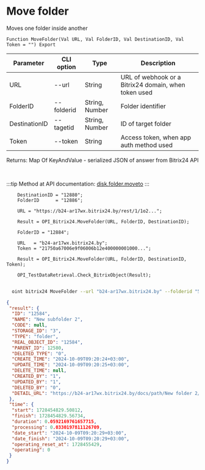 ﻿---
sidebar_position: 4
---

# Move folder
 Moves one folder inside another



`Function MoveFolder(Val URL, Val FolderID, Val DestinationID, Val Token = "") Export`

  | Parameter | CLI option | Type | Description |
  |-|-|-|-|
  | URL | --url | String | URL of webhook or a Bitrix24 domain, when token used |
  | FolderID | --folderid | String, Number | Folder identifier |
  | DestinationID | --tagetid | String, Number | ID of target folder |
  | Token | --token | String | Access token, when app auth method used |

  
  Returns:  Map Of KeyAndValue - serialized JSON of answer from Bitrix24 API

<br/>

:::tip
Method at API documentation: [disk.folder.moveto](https://dev.1c-bitrix.ru/rest_help/disk/folder/disk_folder_moveto.php)
:::
<br/>


```bsl title="Code example"
    DestinationID = "12880";
    FolderID      = "12886";

    URL = "https://b24-ar17wx.bitrix24.by/rest/1/1o2...";

    Result = OPI_Bitrix24.MoveFolder(URL, FolderID, DestinationID);

    FolderID = "12884";

    URL   = "b24-ar17wx.bitrix24.by";
    Token = "21750a67006e9f06006b12e400000001000...";

    Result = OPI_Bitrix24.MoveFolder(URL, FolderID, DestinationID, Token);

    OPI_TestDataRetrieval.Check_BitrixObject(Result);
```



```sh title="CLI command example"
    
  oint bitrix24 MoveFolder --url "b24-ar17wx.bitrix24.by" --folderid "5018" --tagetid "5014" --token "fe3fa966006e9f06006b12e400000001000..."

```

```json title="Result"
{
 "result": {
  "ID": "12584",
  "NAME": "New subfolder 2",
  "CODE": null,
  "STORAGE_ID": "3",
  "TYPE": "folder",
  "REAL_OBJECT_ID": "12584",
  "PARENT_ID": 12580,
  "DELETED_TYPE": "0",
  "CREATE_TIME": "2024-10-09T09:20:24+03:00",
  "UPDATE_TIME": "2024-10-09T09:20:25+03:00",
  "DELETE_TIME": null,
  "CREATED_BY": "1",
  "UPDATED_BY": "1",
  "DELETED_BY": "0",
  "DETAIL_URL": "https://b24-ar17wx.bitrix24.by/docs/path/New folder 2/New subfolder 2"
 },
 "time": {
  "start": 1728454829.50812,
  "finish": 1728454829.56734,
  "duration": 0.0592169761657715,
  "processing": 0.0330197811126709,
  "date_start": "2024-10-09T09:20:29+03:00",
  "date_finish": "2024-10-09T09:20:29+03:00",
  "operating_reset_at": 1728455429,
  "operating": 0
 }
}
```
